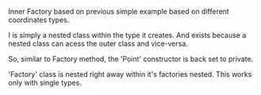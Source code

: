 Inner Factory based on previous simple example based on different coordinates types.

I is simply a nested class within the type it creates. And exists because a nested class can acess the outer class and vice-versa.

So, similar to Factory method, the 'Point' constructor is back set to private.

'Factory' class is nested right away within it's factories nested. This works only with single types. 
